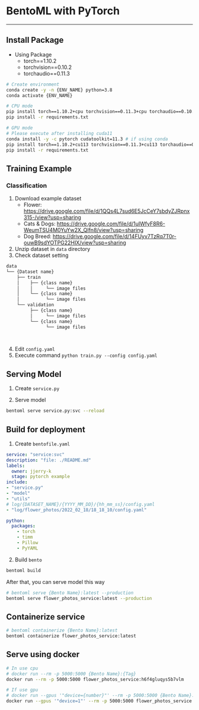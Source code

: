 # BentoML with PyTorch

---

## Install Package
- Using Package
    - torch==1.10.2 
    - torchvision==0.10.2
    - torchaudio==0.11.3

``` bash
# Create environment
conda create -y -n {ENV_NAME} python=3.8
conda activate {ENV_NAME}

# CPU mode
pip install torch==1.10.2+cpu torchvision==0.11.3+cpu torchaudio==0.10.2+cpu -f https://download.pytorch.org/whl/cpu/torch_stable.html
pip install -r requirements.txt

# GPU mode
# Please execute after installing cuda11
conda install -y -c pytorch cudatoolkit=11.3 # if using conda
pip install torch==1.10.2+cu113 torchvision==0.11.3+cu113 torchaudio==0.10.2+cu113 -f https://download.pytorch.org/whl/cu113/torch_stable.html
pip install -r requirements.txt
```


## Training Example 

### Classification
1. Download example dataset 
    - Flower: https://drive.google.com/file/d/1QQs4L7sud6E5JcCeY7sbdyZJRpnx315-/view?usp=sharing
    - Cats & Dogs: https://drive.google.com/file/d/1uIWfyF8R6-WeumTSU4M0YuYw2X_QIfn8/view?usp=sharing
    - Dog Breed: https://drive.google.com/file/d/14FUyv7TzRq7T0r-ouwB9sdYOTPG22HIX/view?usp=sharing
2. Unzip dataset in `data` directory
3. Check dataset setting
```bash
data
└── {Dataset name}
    ├── train
    │    ├── {class name}
    │    │     └── image files
    │    └── {class name}
    │          └── image files
    └── validation
         ├── {class name}
         │     └── image files
         └── {class name}
               └── image files
   



```
4. Edit `config.yaml`
5. Execute command `python train.py --config config.yaml`

## Serving Model
1. Create `service.py`  

2. Serve model
```bash
bentoml serve service.py:svc --reload
```


## Build for deployment
1. Create `bentofile.yaml`
```yaml
service: "service:svc"
description: "file: ./README.md"
labels:
  owner: jjerry-k
  stage: pytorch example
include:
- "service.py"
- "model"
- "utils"
# log/{DATASET_NAME}/{YYYY_MM_DD}/{hh_mm_ss}/config.yaml
- "log/flower_photos/2022_02_18/18_18_10/config.yaml"

python:
  packages:
    - torch
    - timm
    - Pillow
    - PyYAML
```

2. Build `bento`
``` bash
bentoml build
```

After that, you can serve model this way
```bash
# bentoml serve {Bento Name}:latest --production
bentoml serve flower_photos_service:latest --production
```
## Containerize service

```bash
# bentoml containerize {Bento Name}:latest
bentoml containerize flower_photos_service:latest
```

## Serve using docker
```bash
# In use cpu
# docker run --rm -p 5000:5000 {Bento Name}:{Tag}
docker run --rm -p 5000:5000 flower_photos_service:h6f4gluqys5b7vlm

# If use gpu
# docker run --gpus '"device={number}"' --rm -p 5000:5000 {Bento Name}:{Tag}
docker run --gpus '"device=1"' --rm -p 5000:5000 flower_photos_service:h6f4gluqys5b7vlm
```